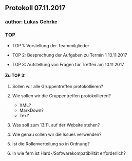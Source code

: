 ## Protokoll 07.11.2017

### author: Lukas Gehrke

### TOP
* TOP 1: Vorstellung der Teammitglieder

* TOP 2: Besprechung der Aufgaben zu Termin 1 13.11.2017

* TOP 3: Aufstellung von Fragen für Treffen am 10.11.2017


#### Zu TOP 3:
   1. Sollen wir alle Gruppentreffen protokollieren?

   2. Wie sollen wir die Gruppentreffen protokollieren? 
       * XML? 
       * MarkDown? 
       * Tex?

   3. Was soll zum 13.11. auf der Website stehen?

   4. Wie genau sollen wir die Issues verwenden?

   5. Ist die Rollenverteilung so in Ordnung?

   6. In wie fern ist Hard-/Softwarekompatibilität erforderlich?